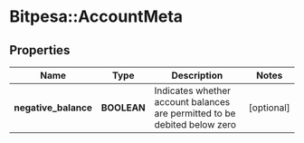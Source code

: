 # Bitpesa::AccountMeta

## Properties
Name | Type | Description | Notes
------------ | ------------- | ------------- | -------------
**negative_balance** | **BOOLEAN** | Indicates whether account balances are permitted to be debited below zero | [optional] 


